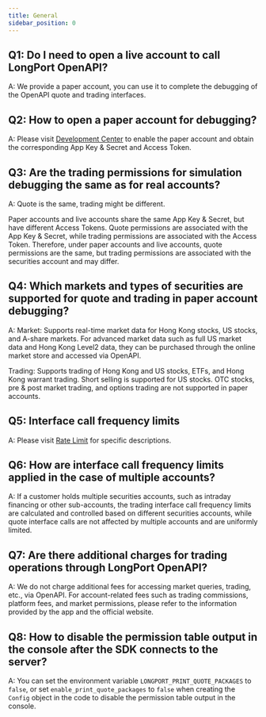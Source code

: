 ```yaml
---
title: General
sidebar_position: 0
---
```


## Q1: Do I need to open a live account to call LongPort OpenAPI?

A: We provide a paper account, you can use it to complete the debugging of the OpenAPI quote and trading interfaces.

## Q2: How to open a paper account for debugging?

A: Please visit [Development Center](https://open.longportapp.com/account/) to enable the paper account and obtain the corresponding App Key & Secret and Access Token.

## Q3: Are the trading permissions for simulation debugging the same as for real accounts?

A: Quote is the same, trading might be different.

Paper accounts and live accounts share the same App Key & Secret, but have different Access Tokens. Quote permissions are associated with the App Key & Secret, while trading permissions are associated with the Access Token. Therefore, under paper accounts and live accounts, quote permissions are the same, but trading permissions are associated with the securities account and may differ.

## Q4: Which markets and types of securities are supported for quote and trading in paper account debugging?

A: Market: Supports real-time market data for Hong Kong stocks, US stocks, and A-share markets. For advanced market data such as full US market data and Hong Kong Level2 data, they can be purchased through the online market store and accessed via OpenAPI.

Trading: Supports trading of Hong Kong and US stocks, ETFs, and Hong Kong warrant trading. Short selling is supported for US stocks. OTC stocks, pre & post market trading, and options trading are not supported in paper accounts.

## Q5: Interface call frequency limits

A: Please visit [Rate Limit](docs/#rate-limit) for specific descriptions.

## Q6: How are interface call frequency limits applied in the case of multiple accounts?

A: If a customer holds multiple securities accounts, such as intraday financing or other sub-accounts, the trading interface call frequency limits are calculated and controlled based on different securities accounts, while quote interface calls are not affected by multiple accounts and are uniformly limited.

## Q7: Are there additional charges for trading operations through LongPort OpenAPI?

A: We do not charge additional fees for accessing market queries, trading, etc., via OpenAPI. For account-related fees such as trading commissions, platform fees, and market permissions, please refer to the information provided by the app and the official website.

## Q8: How to disable the permission table output in the console after the SDK connects to the server?

A: You can set the environment variable `LONGPORT_PRINT_QUOTE_PACKAGES` to `false`, or set `enable_print_quote_packages` to `false` when creating the `Config` object in the code to disable the permission table output in the console.
